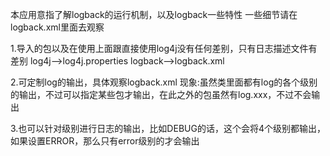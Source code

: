 本应用意指了解logback的运行机制，以及logback一些特性
一些细节请在logback.xml里面去观察

1.导入的包以及在使用上面跟直接使用log4j没有任何差别，只有日志描述文件有差别
     log4j-->log4j.properties
     logback-->logback.xml
     
2.可定制log的输出，具体观察logback.xml
               现象:虽然类里面都有log的各个级别的输出，不过可以指定某些包才输出，在此之外的包虽然有log.xxx，不过不会输出
               
3.也可以针对级别进行日志的输出，比如DEBUG的话，这个会将4个级别都输出，如果设置ERROR，那么只有error级别的才会输出